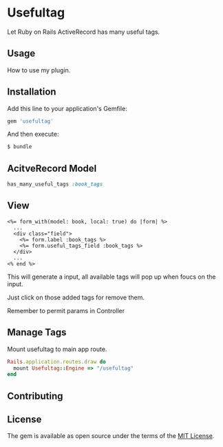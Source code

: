 # Usefultag
Let Ruby on Rails ActiveRecord has many useful tags.

## Usage
How to use my plugin.

## Installation
Add this line to your application's Gemfile:

```ruby
gem 'usefultag'
```

And then execute:
```bash
$ bundle
```

## AcitveRecord Model

``` ruby
has_many_useful_tags :book_tags
```

## View

``` html+erb
<%= form_with(model: book, local: true) do |form| %>
  ...
  <div class="field">
    <%= form.label :book_tags %>
    <%= form.useful_tags_field :book_tags %>
  </div>
  ...
<% end %>
```

This will generate a input, all available tags will pop up when foucs on the
input.

Just click on those added tags for remove them.

Remember to permit params in Controller

## Manage Tags
Mount usefultag to main app route.

``` ruby
Rails.application.routes.draw do
  mount Usefultag::Engine => "/usefultag"
end
```

## Contributing

## License
The gem is available as open source under the terms of the [MIT License](https://opensource.org/licenses/MIT).
